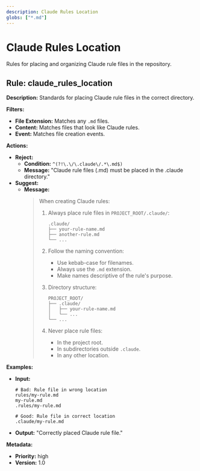 ```yaml
---
description: Claude Rules Location
globs: ["*.md"]
---
```

# Claude Rules Location

Rules for placing and organizing Claude rule files in the repository.

## Rule: claude_rules_location

**Description:** Standards for placing Claude rule files in the correct directory.

**Filters:**

*   **File Extension:** Matches any `.md` files.
*   **Content:** Matches files that look like Claude rules.
*   **Event:** Matches file creation events.

**Actions:**

*   **Reject:**
    *   **Condition:** `^(?!\.\/\.claude\/.*\.md$)`
    *   **Message:** "Claude rule files (.md) must be placed in the .claude directory."
*   **Suggest:**
    *   **Message:**
        > When creating Claude rules:
        >
        > 1.  Always place rule files in `PROJECT_ROOT/.claude/`:
        >     ```
        >     .claude/
        >     ├── your-rule-name.md
        >     ├── another-rule.md
        >     └── ...
        >     ```
        >
        > 2.  Follow the naming convention:
        >     *   Use kebab-case for filenames.
        >     *   Always use the `.md` extension.
        >     *   Make names descriptive of the rule's purpose.
        >
        > 3.  Directory structure:
        >     ```
        >     PROJECT_ROOT/
        >     ├── .claude/
        >     │   ├── your-rule-name.md
        >     │   └── ...
        >     └── ...
        >     ```
        >
        > 4.  Never place rule files:
        >     *   In the project root.
        >     *   In subdirectories outside `.claude`.
        >     *   In any other location.

**Examples:**

*   **Input:**
    ```
    # Bad: Rule file in wrong location
    rules/my-rule.md
    my-rule.md
    .rules/my-rule.md

    # Good: Rule file in correct location
    .claude/my-rule.md
    ```
*   **Output:** "Correctly placed Claude rule file."

**Metadata:**

*   **Priority:** high
*   **Version:** 1.0
